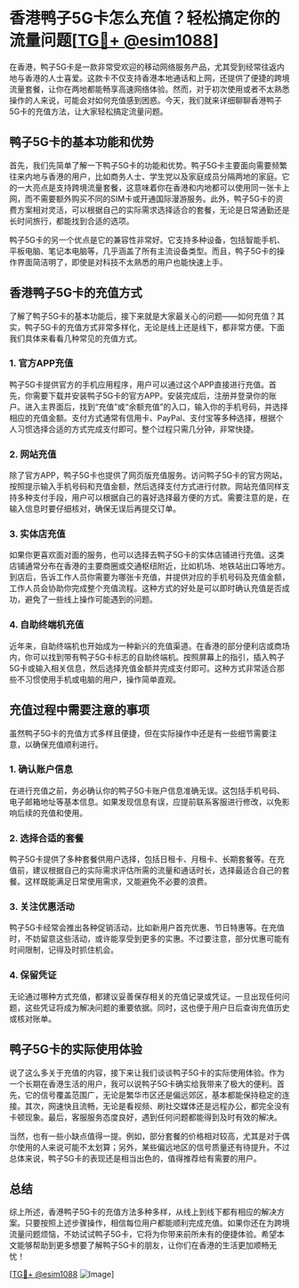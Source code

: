 # 香港鸭子5G卡怎么充值？轻松搞定你的流量问题[[TG💪+ @esim1088](https://t.me/s/esim1088)]

在香港，鸭子5G卡是一款非常受欢迎的移动网络服务产品，尤其受到经常往返内地与香港的人士喜爱。这款卡不仅支持香港本地通话和上网，还提供了便捷的跨境流量套餐，让你在两地都能畅享高速网络体验。然而，对于初次使用或者不太熟悉操作的人来说，可能会对如何充值感到困惑。今天，我们就来详细聊聊香港鸭子5G卡的充值方法，让大家轻松搞定流量问题。

## 鸭子5G卡的基本功能和优势

首先，我们先简单了解一下鸭子5G卡的功能和优势。鸭子5G卡主要面向需要频繁往来内地与香港的用户，比如商务人士、学生党以及家庭成员分隔两地的家庭。它的一大亮点是支持跨境流量套餐，这意味着你在香港和内地都可以使用同一张卡上网，而不需要额外购买不同的SIM卡或开通国际漫游服务。此外，鸭子5G卡的资费方案相对灵活，可以根据自己的实际需求选择适合的套餐，无论是日常通勤还是长时间旅行，都能找到合适的选项。

鸭子5G卡的另一个优点是它的兼容性非常好。它支持多种设备，包括智能手机、平板电脑、笔记本电脑等，几乎涵盖了所有主流设备类型。而且，鸭子5G卡的操作界面简洁明了，即使是对科技不太熟悉的用户也能快速上手。

## 香港鸭子5G卡的充值方式

了解了鸭子5G卡的基本功能后，接下来就是大家最关心的问题——如何充值？其实，鸭子5G卡的充值方式非常多样化，无论是线上还是线下，都非常方便。下面我们具体来看看几种常见的充值方式。

### 1. 官方APP充值

鸭子5G卡提供官方的手机应用程序，用户可以通过这个APP直接进行充值。首先，你需要下载并安装鸭子5G卡的官方APP。安装完成后，注册并登录你的账户。进入主界面后，找到“充值”或“余额充值”的入口，输入你的手机号码，并选择相应的充值金额。支付方式通常有信用卡、PayPal、支付宝等多种选择，根据个人习惯选择合适的方式完成支付即可。整个过程只需几分钟，非常快捷。

### 2. 网站充值

除了官方APP，鸭子5G卡也提供了网页版充值服务。访问鸭子5G卡的官方网站，按照提示输入手机号码和充值金额，然后选择支付方式进行付款。网站充值同样支持多种支付手段，用户可以根据自己的喜好选择最方便的方式。需要注意的是，在输入信息时要仔细核对，确保无误后再提交订单。

### 3. 实体店充值

如果你更喜欢面对面的服务，也可以选择去鸭子5G卡的实体店铺进行充值。这类店铺通常分布在香港的主要商圈或交通枢纽附近，比如机场、地铁站出口等地方。到店后，告诉工作人员你需要为哪张卡充值，并提供对应的手机号码及充值金额，工作人员会协助你完成整个充值流程。这种方式的好处是可以即时确认充值是否成功，避免了一些线上操作可能遇到的问题。

### 4. 自助终端机充值

近年来，自助终端机也开始成为一种新兴的充值渠道。在香港的部分便利店或商场内，你可以找到带有鸭子5G卡标志的自助终端机。按照屏幕上的指引，插入鸭子5G卡或输入相关信息，然后选择充值金额并完成支付即可。这种方式非常适合那些不习惯使用手机或电脑的用户，操作简单直观。

## 充值过程中需要注意的事项

虽然鸭子5G卡的充值方式多样且便捷，但在实际操作中还是有一些细节需要注意，以确保充值顺利进行。

### 1. 确认账户信息

在进行充值之前，务必确认你的鸭子5G卡账户信息准确无误。这包括手机号码、电子邮箱地址等基本信息。如果发现信息有误，应提前联系客服进行修改，以免影响后续的充值和使用。

### 2. 选择合适的套餐

鸭子5G卡提供了多种套餐供用户选择，包括日租卡、月租卡、长期套餐等。在充值前，建议根据自己的实际需求评估所需的流量和通话时长，选择最适合自己的套餐。这样既能满足日常使用需求，又能避免不必要的浪费。

### 3. 关注优惠活动

鸭子5G卡经常会推出各种促销活动，比如新用户首充优惠、节日特惠等。在充值时，不妨留意这些活动，或许能享受到更多的实惠。不过要注意，部分优惠可能有时间限制，记得及时抓住机会。

### 4. 保留凭证

无论通过哪种方式充值，都建议妥善保存相关的充值记录或凭证。一旦出现任何问题，这些凭证将成为解决问题的重要依据。同时，这也便于用户日后查询充值历史或核对账单。

## 鸭子5G卡的实际使用体验

说了这么多关于充值的内容，接下来让我们谈谈鸭子5G卡的实际使用体验。作为一个长期在香港生活的用户，我可以说鸭子5G卡确实给我带来了极大的便利。首先，它的信号覆盖范围广，无论是繁华市区还是偏远郊区，基本都能保持稳定的连接。其次，网速快且流畅，无论是看视频、刷社交媒体还是远程办公，都完全没有卡顿现象。最后，客服服务态度良好，遇到任何问题都能得到及时有效的解决。

当然，也有一些小缺点值得一提。例如，部分套餐的价格相对较高，尤其是对于偶尔使用的人来说可能不太划算；另外，某些偏远地区的信号质量还有待提升。不过总体来说，鸭子5G卡的表现还是相当出色的，值得推荐给有需要的用户。

## 总结

综上所述，香港鸭子5G卡的充值方法多种多样，从线上到线下都有相应的解决方案。只要按照上述步骤操作，相信每位用户都能顺利完成充值。如果你还在为跨境流量问题烦恼，不妨试试鸭子5G卡，它将为你带来前所未有的便捷体验。希望本文能够帮助到更多想要了解鸭子5G卡的朋友，让你们在香港的生活更加顺畅无忧！

[[TG💪+ @esim1088](https://t.me/s/esim1088) ![Image](https://i.postimg.cc/4NQfJmqS/Snipaste-2025-05-13-00-14-12.png)]